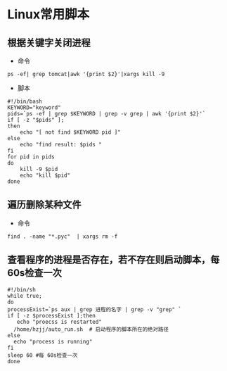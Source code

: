 # Linux常用脚本

## 根据关键字关闭进程

- 命令

```shell
ps -ef| grep tomcat|awk '{print $2}'|xargs kill -9
```

- 脚本

```shell
#!/bin/bash
KEYWORD="keyword"
pids=`ps -ef | grep $KEYWORD | grep -v grep | awk '{print $2}'`
if [ -z "$pids" ];
then
    echo "[ not find $KEYWORD pid ]"
else
    echo "find result: $pids "
fi
for pid in pids
do
	kill -9 $pid
	echo "kill $pid"
done
```

## 遍历删除某种文件

- 命令

```shell
find . -name "*.pyc"  | xargs rm -f
```

## 查看程序的进程是否存在，若不存在则启动脚本，每60s检查一次

```shell
#!/bin/sh
while true;
do
processExist=`ps aux | grep 进程的名字 | grep -v "grep" `
if [ -z $processExist ];then
   echo "proecss is restarted"
  /home/hzjj/auto_run.sh  # 启动程序的脚本所在的绝对路径
else
  echo "process is running"
fi
sleep 60 #每 60s检查一次
done
```
